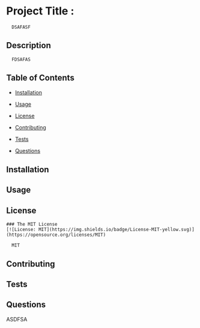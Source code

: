 
  # Project Title :
      DSAFASF
  ## Description
      FDSAFAS

  ## Table of Contents
  * [Installation](#installation)
  * [Usage](#usage)
     
  * [License](#license)
  
  * [Contributing](#contributing)
  * [Tests](#tests)
  * [Questions](#questions)

  ## Installation


  ## Usage




  ## License
      
    ### The MIT License
    [![License: MIT](https://img.shields.io/badge/License-MIT-yellow.svg)](https://opensource.org/licenses/MIT)  
    
      MIT
  



  ## Contributing



  ## Tests



  ## Questions


ASDFSA
